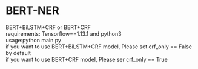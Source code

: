 # BERT-NER
BERT+BiLSTM+CRF or BERT+CRF    
requirements: Tensorflow==1.13.1 and python3   
usage:python main.py      
if you want to use BERT+BiLSTM+CRF model, Please set crf_only == False by default   
if you want to use BERT+CRF model, Please ser crf_only == True    
